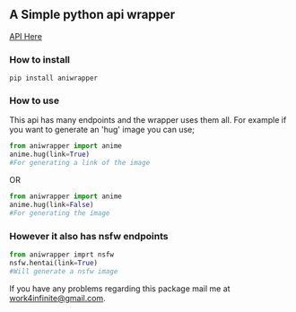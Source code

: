 ## A Simple python api wrapper

[API Here](https://anime-api.hisoka17.repl.co/)

### How to install
```
pip install aniwrapper
```

### How to use

This api has many endpoints and the wrapper uses them all.
For example if you want to generate an 'hug' image you can use;

```py
from aniwrapper import anime
anime.hug(link=True)
#For generating a link of the image
```

OR

```py
from aniwrapper import anime
anime.hug(link=False)
#For generating the image
```

### However it also has nsfw endpoints

```py
from aniwrapper imprt nsfw
nsfw.hentai(link=True)
#Will generate a nsfw image
```


If you have any problems regarding this package mail me at work4infinite@gmail.com.

